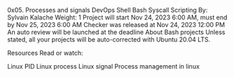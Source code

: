 0x05. Processes and signals
DevOps
Shell
Bash
Syscall
Scripting
 By: Sylvain Kalache
 Weight: 1
 Project will start Nov 24, 2023 6:00 AM, must end by Nov 25, 2023 6:00 AM
 Checker was released at Nov 24, 2023 12:00 PM
 An auto review will be launched at the deadline
About Bash projects
Unless stated, all your projects will be auto-corrected with Ubuntu 20.04 LTS.

Resources
Read or watch:

Linux PID
Linux process
Linux signal
Process management in linux
